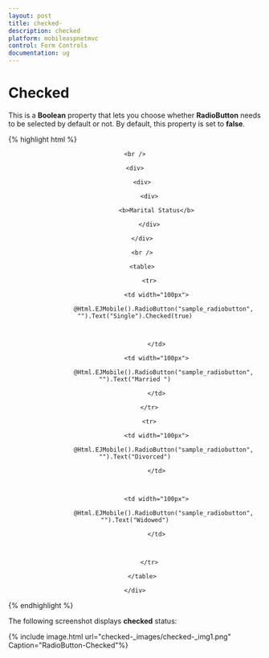 ```yaml
---
layout: post
title: checked-
description: checked 
platform: mobileaspnetmvc
control: Form Controls
documentation: ug
---
```


# Checked 

This is a **Boolean** property that lets you choose whether **RadioButton** needs to be selected by default or not. By default, this property is set to **false**.

{% highlight html %}

<div align="center">

    <br />

    <div>

        <div>

            <div>

                <b>Marital Status</b>

            </div>

        </div>

        <br />

        <table>

            <tr>

                <td width="100px">

                    @Html.EJMobile().RadioButton("sample_radiobutton", "").Text("Single").Checked(true)



                </td>

                <td width="100px">

                    @Html.EJMobile().RadioButton("sample_radiobutton", "").Text("Married ")

                </td>

            </tr>

            <tr>

                <td width="100px">

                    @Html.EJMobile().RadioButton("sample_radiobutton", "").Text("Divorced")

                </td>



                <td width="100px">

                    @Html.EJMobile().RadioButton("sample_radiobutton", "").Text("Widowed")

                </td>



            </tr>

        </table>

    </div>

</div>

{% endhighlight %}

The following screenshot displays **checked** status:

{% include image.html url="checked-_images/checked-_img1.png" Caption="RadioButton-Checked"%}

